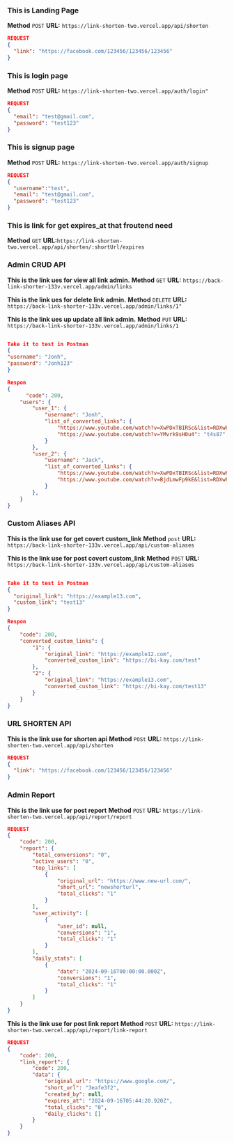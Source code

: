 ### This is Landing Page
**Method** `POST`
**URL:** `https://link-shorten-two.vercel.app/api/shorten`
```json
REQUEST
{
  "link": "https://facebook.com/123456/123456/123456"
}
```

### This is login page
**Method** `POST`
**URL:** `https://link-shorten-two.vercel.app/auth/login"`
```json
REQUEST
{
  "email": "test@gmail.com",
  "password": "test123"
}
```

### This is signup page
**Method** `POST`
**URL:** `https://link-shorten-two.vercel.app/auth/signup`
```json
REQUEST
{
  "username":"test",
  "email": "test@gmail.com",
  "password": "test123"
}
```

### This is link for get expires_at that froutend need
**Method** `GET`
**URL:**`https://link-shorten-two.vercel.app/api/shorten/:shortUrl/expires`


### Admin CRUD API

**This is the link ues for view all link admin.**
**Method** `GET`
**URL:** `https://back-link-shorter-133v.vercel.app/admin/links`


**This is the link ues for delete link admin.**
**Method** `DELETE`
**URL:** `https://back-link-shorter-133v.vercel.app/admin/links/1"`

**This is the link ues up update all link admin.**
**Method** `PUT`
**URL:** `https://back-link-shorter-133v.vercel.app/admin/links/1`

```json

Take it to test in Postman
{
"username": "Jonh",
"password": "Jonh123"
}

Respon
{
      "code": 200,
    "users": {
        "user_1": {
            "username": "Jonh",
            "list_of_converted_links": {
                "https://www.youtube.com/watch?v=XwPDxTBIRSc&list=RDXwPDxTBIRSc&start_radio=1": "i4agj",
                "https://www.youtube.com/watch?v=YMvrk9sH0u4": "t4s87",
            }
        },
        "user_2": {
            "username": "Jack",
            "list_of_converted_links": {
                "https://www.youtube.com/watch?v=XwPDxTBIRSc&list=RDXwPDxTBIRSc&start_radio=1": "https://short.ly/0g9w8",
                "https://www.youtube.com/watch?v=BjdLmwFp9kE&list=RDXwPDxTBIRSc&index=5": "https://short.ly/khwdh"
            }
        },
    }
}
```


### Custom Aliases API

**This is the link use for get covert custom_link**
**Method** `post`
**URL:** `https://back-link-shorter-133v.vercel.app/api/custom-aliases`

**This is the link use for post covert custom_link**
**Method** `POST`
**URL:** `https://back-link-shorter-133v.vercel.app/api/custom-aliases`


```json

Take it to test in Postman
{
  "original_link": "https://example13.com",
  "custom_link": "test13"
}

Respon
{
    "code": 200,
    "converted_custom_links": {
        "1": {
            "original_link": "https://example12.com",
            "converted_custom_link": "https://bi-kay.com/test"
        },
        "2": {
            "original_link": "https://example13.com",
            "converted_custom_link": "https://bi-kay.com/test13"
        }
    }
}
```

### URL SHORTEN API

**This is the link use for shorten api**
**Method** `POSt`
**URL:** `https://link-shorten-two.vercel.app/api/shorten`
```json
REQUEST
{
  "link": "https://facebook.com/123456/123456/123456"
}
```
### Admin Report
**This is the link use for post report**
**Method** `POST`
**URL:** `https://link-shorten-two.vercel.app/api/report/report`
```json
REQUEST
{
    "code": 200,
    "report": {
        "total_conversions": "0",
        "active_users": "0",
        "top_links": [
            {
                "original_url": "https://www.new-url.com/",
                "short_url": "newshorturl",
                "total_clicks": "1"
            }
        ],
        "user_activity": [
            {
                "user_id": null,
                "conversions": "1",
                "total_clicks": "1"
            }
        ],
        "daily_stats": [
            {
                "date": "2024-09-16T00:00:00.000Z",
                "conversions": "1",
                "total_clicks": "1"
            }
        ]
    }
}

```
**This is the link use for post link report**
**Method** `POST`
**URL:** `https://link-shorten-two.vercel.app/api/report/link-report`
```json
REQUEST
{
    "code": 200,
    "link_report": {
        "code": 200,
        "data": {
            "original_url": "https://www.google.com/",
            "short_url": "3eafe3f2",
            "created_by": null,
            "expires_at": "2024-09-16T05:44:20.920Z",
            "total_clicks": "0",
            "daily_clicks": []
        }
    }
}
```
